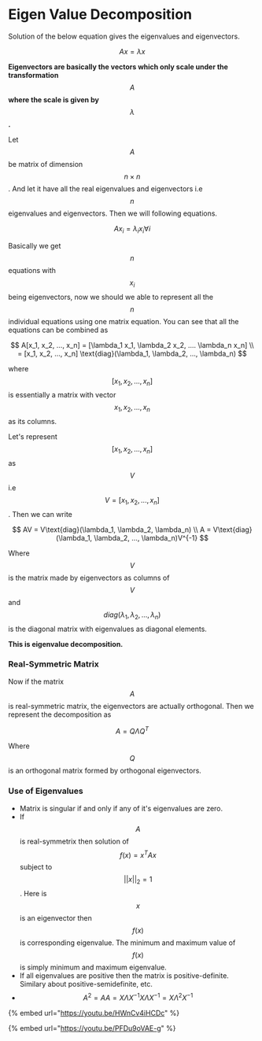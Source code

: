 # Eigen Value Decomposition

Solution of the below equation gives the eigenvalues and eigenvectors.

$$
Ax = \lambda x
$$



**Eigenvectors are basically the vectors which only scale under the transformation** $$A$$**where the scale is given by** $$\lambda$$**.**&#x20;

Let $$A$$be matrix of dimension $$n \times n$$. And let it have all the real eigenvalues and eigenvectors i.e $$n$$eigenvalues and eigenvectors. Then we will following equations.&#x20;

$$
Ax_i = \lambda_i x_i  \forall i
$$

Basically we get $$n$$ equations with $$x_i$$being eigenvectors, now we should we able to represent all the $$n$$individual equations using one matrix equation. You can see that all the equations can be combined as&#x20;

$$
A[x_1, x_2, ..., x_n] = [\lambda_1 x_1, \lambda_2 x_2, .... \lambda_n x_n] \\
 = [x_1, x_2, ..., x_n] \text{diag}(\lambda_1, \lambda_2, ...,  \lambda_n)
$$

where $$[x_1, x_2, ..., x_n]$$is essentially a matrix with vector $$x_1, x_2, ..., x_n$$as its columns.&#x20;

Let's represent $$[x_1, x_2, ..., x_n]$$as $$V$$i.e $$V = [x_1, x_2, ..., x_n]$$. Then we can write&#x20;

$$
AV = V\text{diag}(\lambda_1, \lambda_2, \lambda_n) \\
A = V\text{diag}(\lambda_1, \lambda_2, ...,  \lambda_n)V^{-1}
$$

Where $$V$$is the matrix made by eigenvectors as columns of $$V$$and $${diag}(\lambda_1,  \lambda_2, ..., \lambda_n)$$is the diagonal matrix with eigenvalues as diagonal elements.&#x20;

**This is eigenvalue decomposition.**&#x20;

### **Real-Symmetric Matrix**

Now if the matrix $$A$$is real-symmetric matrix, the eigenvectors are actually orthogonal. Then we represent the decomposition as&#x20;

$$
A = Q\Lambda Q^T
$$

Where $$Q$$is an orthogonal matrix formed by orthogonal eigenvectors.&#x20;

### Use of Eigenvalues

* Matrix is singular if and only if any of it's eigenvalues are zero.&#x20;
* If $$A$$is real-symmetrix then solution of $$f(x)= x^T Ax$$ subject to $$||x||_2 = 1$$. Here is $$x$$is an eigenvector then $$f(x)$$is corresponding eigenvalue. The minimum and maximum value of $$f(x)$$is simply minimum and maximum eigenvalue.&#x20;
* If all eigenvalues are positive then the matrix is positive-definite. Similary about positive-semidefinite, etc.&#x20;
* $$A^2 = AA=X\Lambda X^{-1}X\Lambda X^{-1} = X\Lambda^2 X^{-1}$$

{% embed url="https://youtu.be/HWnCv4iHCDc" %}

{% embed url="https://youtu.be/PFDu9oVAE-g" %}
